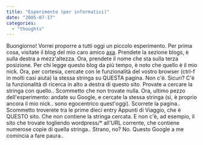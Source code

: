 ```yaml
---
title: "Esperimento (per informatici)"
date: "2005-07-17"
categories: 
  - "thoughts"
---
```


Buongiorno! Vorrei proporre a tutti oggi un piccolo esperimento. Per prima cosa, visitate il blog del mio caro amico [axa](http://tina.polito.it/~axa). Prendete la sezione blogs, è sulla destra a mezz'altezza. Ora, prendete il nome che sta sulla terza posizione. Per chi legge questo blog da più tempo, è noto che quello è il mio nick. Ora, per cortesia, cercate con le funzionalità del vostro browser (ctrl-f in molti casi aiuta) la stessa stringa su QUESTA pagina. Non c'è. Sicuri? C'è la funzionalità di ricerca in alto a destra di questo sito. Provate a cercare la stringa con quello.. Scommetto che non trovate nulla. Ora, ultimo pezzo dell'esperimento: andate su Google, e cercate la stessa stringa (sì, è proprio ancora il mio nick.. sono egocentrico quest'oggi). Scorrete la pagina.. Scommetto troverete tra le prime dieci entry Appunti di Viaggio, che è QUESTO sito. Che non contiene la stringa cercata. E non c'è, ad esempio, il sito che trovate togliendo wordpress/\* all'URL corrente, che contiene numerose copie di quella stringa.. Strano, no? No. Questo Google a me comincia a fare paura..
